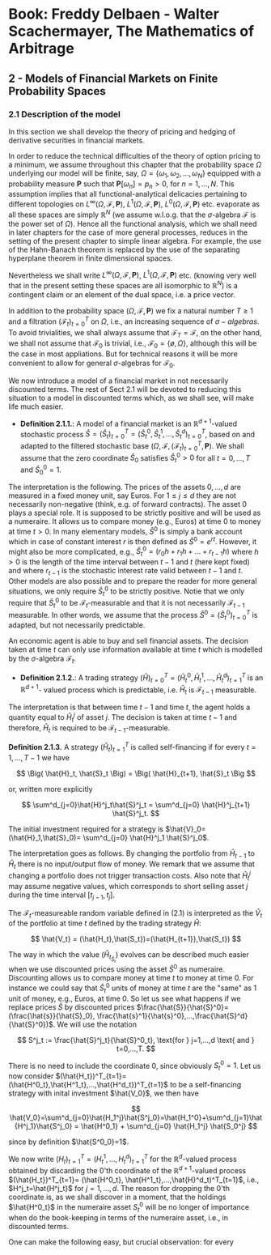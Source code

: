# Book: Freddy Delbaen - Walter Scachermayer, The Mathematics of Arbitrage
## 2 - Models of Financial Markets on Finite Probability Spaces
### 2.1 Description of the model

In this section we shall develop the theory of pricing and hedging of derivative securities in
financial markets.

In order to reduce the technical difficulties of the theory of option pricing to a minimum, we
assume throughout this chapter that the probability space $\Omega$ underlying our model will be
finite, say, $\Omega = \{ \omega_1,\omega_2,...,\omega_N\}$ equipped with a probability
measure $\textbf{P}$ such that $\textbf{P}[\omega_n]=p_n>0$, for $n=1,...,N$. This assumption
implies that all functional-analytical delicacies pertaining to different topologies on 
$L^\infty(\Omega,\mathcal{F},\textbf{P})$, $L^{1}(\Omega,\mathcal{F},\textbf{P})$,
$L^{0}(\Omega, \mathcal{F}, \textbf{P})$ etc. evaporate as all these spaces are simply
$\mathbb{R}^N$ (we assume w.l.o.g. that the $\sigma$-algebra $\mathcal{F}$ is the power set of
$\Omega$). Hence all the functional analysis, which we shall need in later chapters for the case of
more general processes, reduces in the setting of the present chapter to simple linear algebra. For
example, the use of the Hahn-Banach theorem is replaced by the use of the separating hyperplane
theorem in finite dimensional spaces.

Nevertheless we shall write $L^\infty(\Omega, \mathcal{F}, \textbf{P})$, 
$L^1(\Omega, \mathcal{F}, \textbf{P})$ etc. (knowing very well that in the present setting these 
spaces are all isomorphic to $\mathbb{R}^N$) is a contingent claim or an element of the dual 
space, i.e. a price vector.

In addition to the probability space $(\Omega, \mathcal{F}, \textbf{P})$ we fix a natural number
$T \ge 1$ and a filtration $(\mathcal{F}_t)^T_{t=0}$ on $\Omega$, i.e., an increasing 
sequence of $\sigma-algebras$. To avoid trivialities, we shall always assume that 
$\mathcal{F}_T=\mathcal{F}$, on the other hand, we shall not assume that $\mathcal{F}_0$ is
trivial, i.e., $\mathcal{F}_0 = \{ø,\Omega\}$, although this will be the case in most 
appliations. But for technical reasons it will be more convenient to allow for general
$\sigma$-algebras for $\mathcal{F}_0$.

We now introduce a model of a financial market in not necessarily discounted terms. The 
rest of Sect 2.1 will be devoted to reducing this situation to a model in discounted terms
which, as we shall see, will make life much easier.

-   **Definition 2.1.1.**:  A model of a financial market is an $\mathbb{R}^{d+1}$-valued
                            stochastic process $\hat{S}=(\hat{S}_t)^T_{t=0}=
                            (\hat{S}^0_{t},\hat{S}^1_{t},...,\hat{S}^d_t)^T_{t=0}$, based on
                            and adapted to the filtered stochastic base 
                            $(\Omega,\mathcal{F},(\mathcal{F}_t)^T_{t=0},\textbf{P})$. We shall
                            assume that the zero coordinate $\hat{S}_0$ satisfies
                            $\hat{S}^0_t>0$ for all $t=0,...,T$ and $\hat{S}^0_0=1$.

The interpretation is the following. The prices of the assets $0,...,d$ are measured in a fixed 
money unit, say Euros. For $1 \le j \le d$ they are not necessarily non-negative (think, e.g.
of forward contracts). The asset 0 plays a special role. It is supposed to be strictly positive
and will be used as a numeraire. It allows us to compare money (e.g., Euros) at time 0 to money 
at time $t>0$. In many elementary models, $\hat{S}^0$ is simply a bank account which in case 
of constant interest $r$ is then defined as $\hat{S}^0=e^{rt}$. However, it might also be 
more complicated, e.g., $\hat{S}^0_t=(r_0h+r_1h+...+r_{t-1}h)$ where $h>0$ is the length of the 
time interval between $t-1$ and $t$ (here kept fixed) and where $r_{t-1}$ is the stochastic
interest rate valid between $t-1$ and $t$. Other models are also possible and to prepare the 
reader for more general situations, we only require $\hat{S}^0_t$ to be strictly positive.
Notie that we only require that $\hat{S}^0_t$ to be $\mathcal{F}_t$-measurable and that it is
not necessarily $\mathcal{F}_{t-1}$ measurable. In other words, we assume that the process
$\hat{S}^0=(\hat{S}^0_{t})^T_{t=0}$ is adapted, but not necessarily predictable.

An economic agent is able to buy and sell financial assets. The decision taken at time $t$
can only use information available at time $t$ which is modelled by the $\sigma$-algebra
$\mathcal{F}_t$.

-   **Definition 2.1.2.**:  A trading strategy $(\hat{H})^T_{t=0}=(\hat{H}_t^0,
                            \hat{H}^1_t,...,\hat{H}^d_t)^T_{t=1}$ is an $\mathbb{R}^{d+1}$-
                            valued process which is predictable, i.e. $\hat{H}_t$ is
                            $\mathcal{F}_{t-1}$ measurable.

The interpretation is that between time $t-1$ and time $t$, the agent holds a quantity
equal to $\hat{H}^j_t$ of asset $j$. The decision is taken at time $t-1$ and therefore,
$\hat{H}_t$ is required to be $\mathcal{F}_{t-1}$-measurable.

**Definition 2.1.3.** A strategy $(\hat{H}_t)^T_{t=1}$ is called self-financing if for every 
$t=1,...,T-1$ we have

$$
\Big( \hat{H}_t, \hat{S}_t \Big) = \Big( \hat{H}_{t+1}, \hat{S}_t \Big
$$

or, written more explicitly

$$
\sum^d_{j=0}\hat{H}^j_t\hat{S}^j_t = \sum^d_{j=0} \hat{H}^j_{t+1} \hat{S}^j_t.
$$

The initial investment required for a strategy is $\hat{V}_0=(\hat{H}_1,\hat{S}_0)=
\sum^d_{j=0} \hat{H}^j_1 \hat{S}^j_0$.

The interpretation goes as follows. By changing the portfolio from $\hat{H}_{t-1}$ to $\hat{H}_t$
there is no input/output flow of money. We remark that we assume that changing a portfolio does not 
trigger transaction costs. Also note that $\hat{H}^j_t$ may assume negative values, which corresponds
to short selling asset $j$ during the time interval $[t_{j-1}, t_j]$.

The $\mathcal{F}_t$-measureable random variable defined in (2.1) is interpreted as the $\hat{V}_t$ of the 
portfolio at time $t$ defined by the trading strategy $\hat{H}$:

$$
\hat{V_t} = (\hat{H_t},\hat{S_t})=(\hat{H_{t+1}},\hat{S_t})
$$

The way in which the value $(\hat{H}_t_\hat{S}_t)$ evolves can be described much easier when we use
discounted prices using the asset $\hat{S}^0$ as numeraire. Discounting allows us to compare money at 
time $t$ to money at time 0. For instance we could say that $\hat{S}^0_t$ units of money at time $t$
are the "same" as 1 unit of money, e.g., Euros, at time $0$. So let us see what happens if we replace prices
$\hat{S}$ by discounted prices $\frac{\hat{S}}{\hat{S}^0}=(\frac{\hat{s}}{\hat{S}_0},
\frac{\hat{s}^1}{\hat{s}^0},...,\frac{\hat{S}^d}{\hat{S}^0})$. We will use the notation

$$
S^j_t := \frac{\hat{S}^j_t}{\hat{S}^0_t}, \text{for } j=1,...,d \text{ and } t=0,...,T.
$$

There is no need to include the coordinate 0, since obviously $S^0_t=1$. Let us now consider
$(\hat{H_t})^T_{t=1}=(\hat{H^0_t},\hat{H^1_t},...,\hat{H^d_t})^T_{t=1}$ to be a self-financing strategy
with inital investment $\hat{V_0}$, we then have

$$
\hat{V_0}=\sum^d_{j=0}\hat{H_1^j}\hat{S^j_0}=\hat{H_1^0}+\sum^d_{j=1}\hat{H^j_1}\hat{S^j_0}
= \hat{H^0_1} + \sum^d_{j=0} \hat{H_1^j} \hat{S_0^j}
$$

since by definition $\hat{S^0_0}=1$.

We now write $(H_t)^T_{t=1} = (H^1_t,...,H^d_t)^T_{t=1}$ for the $\mathbb{R}^d$-valued process obtained 
by discarding the $0$'th coordinate of the $\mathbb{R}^{d+1}$-valued process $(\hat{H_t})^T_{t=1}=
(\hat{H^0_t}, \hat{H^1_t},...,\hat{H}^d_t)^T_{t=1}$, i.e., $H^j_t=\hat{H^j_t}$ for $j=1,...,d$. The reason
for dropping the 0'th coordinate is, as we shall discover in a moment, that the holdings $\hat{H^0_t}$ in the
numeraire asset $S^0_t$ will be no longer of importance when do the book-keeping in terms of the 
numeraire asset, i.e., in discounted terms.

One can make the following easy, but crucial observation: for every
